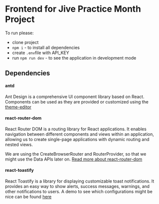 # Frontend for Jive Practice Month Project

To run please:

- clone project
- `npm i` - to install all dependencies
- create `.env`file with API_KEY
- run `npm run dev` - to see the application in development mode

## Dependencies
#### antd 
Ant Design is a comprehensive UI component library based on React. Components can be used as they are provided or customized using the [theme-editor](https://ant.design/theme-editor)

#### react-router-dom 
React Router DOM is a routing library for React applications. It enables navigation between different components and views within an application, allowing us to create single-page applications with dynamic routing and nested views.

We are using the CreateBrowserRouter and RouterProvider, so that we might use the Data APIs later on. [Read more about react-router-dom](https://reactrouter.com/en/main/routers/picking-a-router)

#### react-toastify 
React Toastify is a library for displaying customizable toast notifications. It provides an easy way to show alerts, success messages, warnings, and other notifications to users.
A demo to see which configurations might be nice can be found [here](https://fkhadra.github.io/react-toastify/introduction/)
